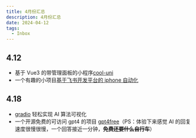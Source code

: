 ```yaml
---
title: 4月份汇总
description: 4月份汇总
date: 2024-04-12
tags:
  - Inbox
---
```


## 4.12

- 基于 Vue3 的带管理面板的小程序[cool-uni](https://github.com/cool-team-official/cool-uni)
- 一个有趣的小项目[基于飞书开发平台的 iphone 自动化](https://open.feishu.cn/community/articles/7324142262749216769)

## 4.18

- [gradio](https://github.com/gradio-app/gradio) 轻松实现 AI 算法可视化
- 一个开源免费的可访问 gpt4 的项目 [gpt4free](https://github.com/xtekky/gpt4free)（PS：体验下来感觉 AI 的回复速度很慢很慢，一个回答接近一分钟，~~**免费还要什么自行车**~~）
